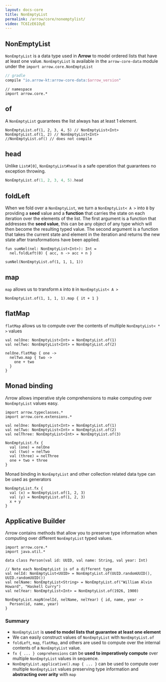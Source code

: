 ```yaml
---
layout: docs-core
title: NonEmptyList
permalink: /arrow/core/nonemptylist/
video: TC6IzE61OyE
---
```


## NonEmptyList




`NonEmptyList` is a data type used in __Λrrow__ to model ordered lists that have at least one value.
`NonEmptyList` is available in the `arrow-core-data` module under the `import arrow.core.NonEmptyList`

```groovy
// gradle
compile "io.arrow-kt:arrow-core-data:$arrow_version"
```

```kotlin:ank
// namespace
import arrow.core.*
```

## of

A `NonEmptyList` guarantees the list always has at least 1 element.

```kotlin:ank:silent
NonEmptyList.of(1, 2, 3, 4, 5) // NonEmptyList<Int>
NonEmptyList.of(1, 2) // NonEmptyList<Int>
//NonEmptyList.of() // does not compile
```

## head

Unlike `List#[0]`, `NonEmptyList#head` is a safe operation that guarantees no exception throwing.

```kotlin
NonEmptyList.of(1, 2, 3, 4, 5).head
```

## foldLeft

When we fold over a `NonEmptyList`, we turn a `NonEmptyList< A >` into `B` by providing a __seed__ value and a __function__ that carries the state on each iteration over the elements of the list.
The first argument is a function that addresses the __seed value__, this can be any object of any type which will then become the resulting typed value.
The second argument is a function that takes the current state and element in the iteration and returns the new state after transformations have been applied.

```kotlin:ank
fun sumNel(nel: NonEmptyList<Int>): Int =
  nel.foldLeft(0) { acc, n -> acc + n }

sumNel(NonEmptyList.of(1, 1, 1, 1))
```

## map

`map` allows us to transform `A` into `B` in `NonEmptyList< A >`

```kotlin:ank
NonEmptyList.of(1, 1, 1, 1).map { it + 1 }
```

## flatMap

`flatMap` allows us to compute over the contents of multiple `NonEmptyList< * >` values

```kotlin:ank
val nelOne: NonEmptyList<Int> = NonEmptyList.of(1)
val nelTwo: NonEmptyList<Int> = NonEmptyList.of(2)

nelOne.flatMap { one ->
  nelTwo.map { two ->
    one + two
  }
}
```

## Monad binding

Λrrow allows imperative style comprehensions to make computing over `NonEmptyList` values easy.

```kotlin:ank
import arrow.typeclasses.*
import arrow.core.extensions.*

val nelOne: NonEmptyList<Int> = NonEmptyList.of(1)
val nelTwo: NonEmptyList<Int> = NonEmptyList.of(2)
val nelThree: NonEmptyList<Int> = NonEmptyList.of(3)

NonEmptyList.fx {
  val (one) = nelOne
  val (two) = nelTwo
  val (three) = nelThree
  one + two + three
}
```

Monad binding in `NonEmptyList` and other collection related data type can be used as generators

```kotlin:ank
NonEmptyList.fx {
  val (x) = NonEmptyList.of(1, 2, 3)
  val (y) = NonEmptyList.of(1, 2, 3)
  x + y
}
```

## Applicative Builder

Λrrow contains methods that allow you to preserve type information when computing over different `NonEmptyList` typed values.

```kotlin:ank
import arrow.core.*
import java.util.*

data class Person(val id: UUID, val name: String, val year: Int)

// Note each NonEmptyList is of a different type
val nelId: NonEmptyList<UUID> = NonEmptyList.of(UUID.randomUUID(), UUID.randomUUID())
val nelName: NonEmptyList<String> = NonEmptyList.of("William Alvin Howard", "Haskell Curry")
val nelYear: NonEmptyList<Int> = NonEmptyList.of(1926, 1900)

NonEmptyList.mapN(nelId, nelName, nelYear) { id, name, year ->
  Person(id, name, year)
}
```

### Summary

- `NonEmptyList` is __used to model lists that guarantee at least one element__
- We can easily construct values of `NonEmptyList` with `NonEmptyList.of`
- `foldLeft`, `map`, `flatMap`, and others are used to compute over the internal contents of a `NonEmptyList` value.
- `fx { ... } comprehensions` can be __used to imperatively compute__ over multiple `NonEmptyList` values in sequence.
- `NonEmptyList.applicative().map { ... }` can be used to compute over multiple `NonEmptyList` values preserving type information and __abstracting over arity__ with `map`
